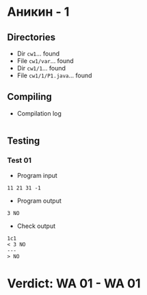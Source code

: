 # Аникин - 1
## Directories
- Dir `cw1`... found
- File `cw1/var`... found
- Dir `cw1/1`... found
- File `cw1/1/P1.java`... found
## Compiling
- Compilation log
```

```
## Testing
### Test 01
- Program input
```
11 21 31 -1

```
- Program output
```
3 NO

```
- Check output
```
1c1
< 3 NO
---
> NO

```
# Verdict: **WA 01** - WA 01
